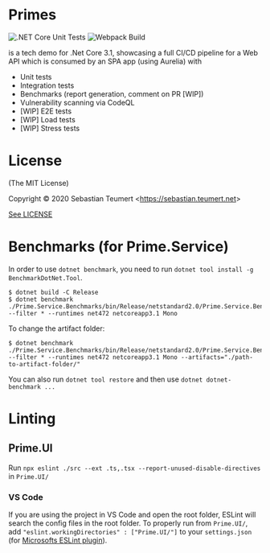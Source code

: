 # Primes

![.NET Core Unit Tests](https://github.com/NetzwergX/Primes/workflows/.NET%20Core%20Unit%20Tests/badge.svg)
![Webpack Build](https://github.com/NetzwergX/Primes/workflows/Webpack%20Build/badge.svg)

is a tech demo for .Net Core 3.1, showcasing a full CI/CD pipeline
for a Web API which is consumed by an SPA app (using Aurelia) with

* Unit tests
* Integration tests
* Benchmarks (report generation, comment on PR [WIP])
* Vulnerability scanning via CodeQL
* [WIP] E2E tests
* [WIP] Load tests
* [WIP] Stress tests

# License

(The MIT License)

Copyright &copy; 2020 Sebastian Teumert &lt;https://sebastian.teumert.net&gt;

[See LICENSE](/LICENSE)

# Benchmarks (for Prime.Service)

In order to use `dotnet benchmark`,
you need to run `dotnet tool install -g BenchmarkDotNet.Tool`.

    $ dotnet build -C Release
    $ dotnet benchmark ./Prime.Service.Benchmarks/bin/Release/netstandard2.0/Prime.Service.Benchmarks.dll --filter * --runtimes net472 netcoreapp3.1 Mono

To change the artifact folder:

    $ dotnet benchmark ./Prime.Service.Benchmarks/bin/Release/netstandard2.0/Prime.Service.Benchmarks.dll --filter * --runtimes net472 netcoreapp3.1 Mono --artifacts="./path-to-artifact-folder/"

You can also run `dotnet tool restore`
and then use `dotnet dotnet-benchmark ...`

# Linting

## Prime.UI

Run `npx eslint ./src --ext .ts,.tsx --report-unused-disable-directives`
in `Prime.UI/`

### VS Code

If you are using the project in VS Code and open the root folder, ESLint will
search the config files in the root folder. To properly run from `Prime.UI/`,
add `"eslint.workingDirectories" : ["Prime.UI/"]` to your `settings.json`
(for [Microsofts ESLint plugin](https://github.com/microsoft/vscode-eslint)).